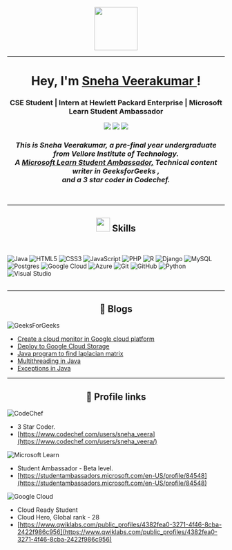 <!-- <img align="left" alt="GIF" height="160px" src="https://media.giphy.com/media/du3J3cXyzhj75IOgvA/giphy.gif" /> -->
<p align="center">
  <img src="https://i.pinimg.com/originals/00/4b/17/004b173f6e3d6843df10114e087f30a8.gif" width="100" height="100" />
</p>
<hr>
<h1 align="center">Hey, I'm <a href="https://snehaveerakumar.github.io/Sneha-Veerakumar/">Sneha Veerakumar </a> !</h1>
<h3 align="center">CSE Student | Intern at Hewlett Packard Enterprise | Microsoft Learn Student Ambassador</h3>

<p align="center">
<a href="mailto:snehaveerakumar2023@gmail.com"><img src="https://img.shields.io/badge/-snehaveerakumar2023@gmail.com-black?logo=gmail&style=flat-square"/></a>
<a href="https://www.linkedin.com/in/sneha-veerakumar-2b39081b8/"><img src="https://img.shields.io/badge/-Sneha Veerakumar-blue?logo=linkedin&style=flat-square"></a>
<a href="https://github.com/SnehaVeerakumar"><img src="https://img.shields.io/badge/-SnehaVeerakumar-black?logo=github&style=flat-square"/></a>

<h3 align="center">
  <em>
    This is Sneha Veerakumar, a <b>pre-final year</b> undergraduate from <b>Vellore Institute of Technology.</b> <br>
    A <b><a href="https://studentambassadors.microsoft.com/en-US/profile/84548"> Microsoft Learn Student Ambassador,</a></b> <b>Technical content writer in GeeksforGeeks</b>&nbsp,<br>and a<b> 3 star coder in Codechef.</b>
  </em> 
  <br>
</h3>
</p>
<br>
<hr>
<h2 align="center"> <img src = "https://media2.giphy.com/media/QssGEmpkyEOhBCb7e1/giphy.gif?cid=ecf05e47a0n3gi1bfqntqmob8g9aid1oyj2wr3ds3mg700bl&rid=giphy.gif" width = 32px> Skills </h2>

<br>

![Java](https://img.shields.io/badge/java-%23ED8B00.svg?style=for-the-badge&logo=java&logoColor=white) 
![HTML5](https://img.shields.io/badge/html5-%23E34F26.svg?style=for-the-badge&logo=html5&logoColor=white)
![CSS3](https://img.shields.io/badge/css3-%231572B6.svg?style=for-the-badge&logo=css3&logoColor=white)
![JavaScript](https://img.shields.io/badge/javascript-%23323330.svg?style=for-the-badge&logo=javascript&logoColor=%23F7DF1E)
![PHP](https://img.shields.io/badge/php-%23777BB4.svg?style=for-the-badge&logo=php&logoColor=white)
![R](https://img.shields.io/badge/r-%23276DC3.svg?style=for-the-badge&logo=r&logoColor=white)
![Django](https://img.shields.io/badge/django-%23092E20.svg?style=for-the-badge&logo=django&logoColor=white)
![MySQL](https://img.shields.io/badge/mysql-%2300f.svg?style=for-the-badge&logo=mysql&logoColor=white)
![Postgres](https://img.shields.io/badge/postgres-%23316192.svg?style=for-the-badge&logo=postgresql&logoColor=white)
![Google Cloud](https://img.shields.io/badge/GoogleCloud-%234285F4.svg?style=for-the-badge&logo=google-cloud&logoColor=white)
![Azure](https://img.shields.io/badge/azure-%230072C6.svg?style=for-the-badge&logo=azure-devops&logoColor=white)
![Git](https://img.shields.io/badge/git-%23F05033.svg?style=for-the-badge&logo=git&logoColor=white)
![GitHub](https://img.shields.io/badge/github-%23121011.svg?style=for-the-badge&logo=github&logoColor=white)
![Python](https://img.shields.io/badge/python-3670A0?style=for-the-badge&logo=python&logoColor=ffdd54)
![Visual Studio](https://img.shields.io/badge/Visual%20Studio-5C2D91.svg?style=for-the-badge&logo=visual-studio&logoColor=white)
<br> <br>
<hr>
<h2 align="center">📝 Blogs </h2>


![GeeksForGeeks](https://img.shields.io/badge/GeeksforGeeks-gray?style=for-the-badge&logo=geeksforgeeks&logoColor=35914c) 

- [Create a cloud monitor in Google cloud platform](https://www.geeksforgeeks.org/google-cloud-platform-creating-a-cloud-monitor/)
- [Deploy to Google Cloud Storage](https://www.geeksforgeeks.org/google-cloud-platform-deployment-to-cloud-storage/)
- [Java program to find laplacian matrix](https://www.geeksforgeeks.org/java-program-to-find-laplacian-matrix-of-an-undirected-graph/)
- [Multithreading in Java](https://www.geeksforgeeks.org/how-to-find-prime-and-palindrome-numbers-using-multi-threading-in-java/)
- [Exceptions in Java](https://www.geeksforgeeks.org/user-defined-exceptions-using-constructors-in-java/)

<hr>
<h2 align="center">🔗 Profile links</h2>


![CodeChef](https://img.shields.io/badge/CodeChef-%23964B00.svg?style=for-the-badge&logo=CodeChef&logoColor=white)
 - 3 Star Coder.
 - [https://www.codechef.com/users/sneha_veera](https://www.codechef.com/users/sneha_veera/) 

![Microsoft Learn](https://img.shields.io/badge/Microsoft_Learn-258ffa?style=for-the-badge&logo=microsoft&logoColor=white) 
 - Student Ambassador - Beta level.
 - [https://studentambassadors.microsoft.com/en-US/profile/84548](https://studentambassadors.microsoft.com/en-US/profile/84548)

![Google Cloud](https://img.shields.io/badge/GoogleCloud-%234285F4.svg?style=for-the-badge&logo=google-cloud&logoColor=white)
 - Cloud Ready Student
 - Cloud Hero, Global rank - 28
 - [https://www.qwiklabs.com/public_profiles/4382fea0-3271-4f46-8cba-2422f986c956](https://www.qwiklabs.com/public_profiles/4382fea0-3271-4f46-8cba-2422f986c956)
